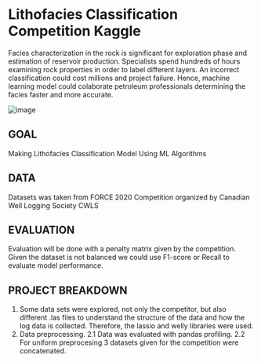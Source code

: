 # Lithofacies Classification Competition Kaggle
Facies characterization in the rock is significant for exploration phase and estimation of reservoir production. Specialists spend hundreds of hours examining rock properties in order to label different layers. An incorrect classification could cost millions and project failure. Hence, machine learning model could colaborate petroleum professionals determining the facies faster and more accurate.

![image](https://user-images.githubusercontent.com/100526221/204417041-44d0164c-e68b-47c0-9684-28bacb509f82.png)

GOAL
--------------------------------------------------------------------------------------------------------------------------
Making Lithofacies Classification Model Using ML Algorithms

DATA
--------------------------------------------------------------------------------------------------------------------------
Datasets was taken from FORCE 2020 Competition organized by Canadian Well Logging Society CWLS 

EVALUATION
-------------------------------------------------------------------------------------------------------------------------
Evaluation will be done with a penalty matrix given by the competition. Given the dataset is not balanced we could use F1-score or Recall to evaluate model performance.

PROJECT BREAKDOWN
-------------------------------------------------------------------------------------------------------------------------
1. Some data sets were explored, not only the competitor, but also different .las files to understand the structure of the data and how the log data is collected. Therefore, the lassio and welly libraries were used.
2. Data preprocessing. 
  2.1  Data was evaluated with pandas profiling.
  2.2  For uniform preprocesing 3 datasets given for the competition were concatenated. 
